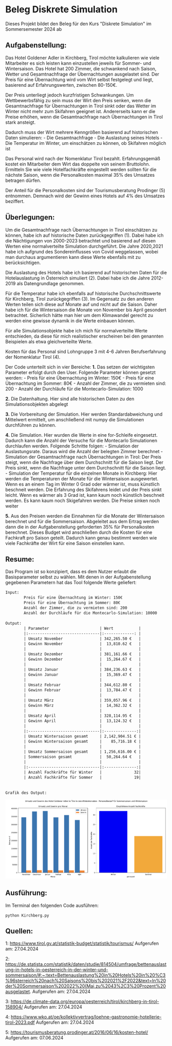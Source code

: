 # Beleg Diskrete Simulation
Dieses Projekt bildet den Beleg für den Kurs "Diskrete Simulation" im Sommersemester 2024 ab

## Aufgabenstellung:
Das Hotel Goldener Adler in Kirchberg, Tirol möchte kalkulieren wie viele Mitarbeiter es sich leisten kann einzustellen jeweils für Sommer- und Wintersaison. Das Hotel hat 200 Zimmer, die schwankend nach Saison, Wetter und Gesamtnachfrage der Übernachtungen ausgelastet sind. Der Preis für eine Übernachtung wird vom Wirt selbst festgelegt und liegt, basierend auf Erfahrungswerten, zwischen 80-150€. 

Der Preis unterliegt jedoch kurzfristigen Schwankungen. Um Wettbewerbsfähig zu sein muss der Wirt den Preis senken, wenn die Gesamtnachfrage für Übernachtungen in Tirol sinkt oder das Wetter im Winter nicht mehr zum Skifahren geeignet ist. Andererseits kann er die Preise erhöhen, wenn die Gesamtnachfrage nach Übernachtungen in Tirol stark ansteigt.

Dadurch muss der Wirt mehrere Kenngrößen basierend auf historischen Daten simulieren: 
        - Die Gesamtnachfrage
        - Die Auslastung seines Hotels
        - Die Temperatur im Winter, um einschätzen zu können, ob Skifahren möglich ist

Das Personal wird nach der Nomenklatur Tirol bezahlt. Erfahrungsgemäß kostet ein Mitarbeiter dem Wirt das doppelte von seinem Bruttolohn. Ermitteln Sie wie viele Hotelfachkräfte eingestellt werden sollten für die nächste Saison, wenn die Personalkosten maximal 35% des Umsatzes betragen dürfen.

Der Anteil für die Personalkosten sind der Tourismusberatung Prodinger (5) entnommen.
Demnach wird der Gewinn eines Hotels auf 4% des Umsatzes beziffert.

## Überlegungen:
Um die Gesamtnachfrage nach Übernachtungen in Tirol einschätzen zu können, habe ich auf historische Daten zurückgegriffen (1). Dabei habe ich die Nächtigungen von 2000-2023 betrachtet und basierend auf diesen Werten eine normalverteilte Simulation durchgeführt. Die Jahre 2020,2021 habe ich aufgrund des Sondereinflusses von Covid weggelassen, wobei man durchaus argumentieren kann diese Werte ebenfalls mit zu berücksichtigen.

Die Auslastung des Hotels habe ich basierend auf historischen Daten für die Hotelauslastung in Österreich simuliert (2). Dabei habe ich die Jahre 2012-2019 als Datengrundlage genommen.

Für die Temperatur habe ich ebenfalls auf historische Durchschnittswerte für Kirchberg, Tirol zurückgegriffen (3). Im Gegensatz zu den anderen Werten teilen sich diese auf Monate auf und nicht auf die Saison. Daher habe ich für die Wintersaison die Monate von November bis April gesondert betrachtet. Sicherlich hätte man hier um dem Klimawandel gerecht zu werden eine gewisse dynamik in die Werte einbauen können.

Für alle Simulationsobjekte habe ich mich für normalverteilte Werte entschieden, da diese für mich realistischer erscheinen bei den genannten Beispielen als etwa gleichverteilte Werte.

Kosten für das Personal sind Lohngruppe 3 mit 4-6 Jahren Berufserfahrung der Nomenklatur Tirol (4).

Der Code unterteilt sich in vier Bereiche:
**1.** Das setzen der wichtigsten Parameter erfolgt durch den User. Folgende Parameter können gesetzt werden:
    - Preis für eine Übernachtung im Winter: 150€
    - Preis für eine Übernachtung im Sommer: 80€
    - Anzahl der Zimmer, die zu vermieten sind: 200
    - Anzahl der Durchläufe für die Montecarlo-Simulation: 1000

**2.** Die Datenhaltung. Hier sind alle historischen Daten zu den Simulationsobjekten abgelegt

**3.** Die Vorbereitung der Simulation. Hier werden Standardabweichung und Mittelwert ermittelt, um anschließend mit numpy die Simulationen durchführen zu können.

**4.** Die Simulation. Hier wurden die Werte in eine for-Schleife eingesetzt. Dadurch kann die Anzahl der Versuche für die Montecarlo Simulationen durchlaufen werden. Folgende Schritte folgen:
    - Simulation der Auslastungsrate. Daraus wird die Anzahl der belegten Zimmer berechnet
    - Simulation der Gesamtnachfrage nach Übernachtungen in Tirol: Der Preis steigt, wenn die Nachfrage über dem Durchschnitt für die Saison liegt. Der Preis sinkt, wenn die Nachfrage unter dem Durchschnitt für die Saison liegt.
    - Simulation der Temperatur für die einzelnen Monate in Kirchberg: Hier werden die Temperaturen der Monate für die Wintersaison ausgewertet. Wenn es an einem Tag im Winter 0 Grad oder wärmer ist, muss künstlich beschneit werden. Die Erfahrung des Skifahrens leidet und der Preis sinkt leicht. Wenn es wärmer als 3 Grad ist, kann kaum noch künstlich beschneit werden. Es kann kaum noch Skigefahren werden. Die Preise sinken noch weiter

**5.** Aus den Preisen werden die Einnahmen für die Monate der Wintersaison berechnet und für die Sommersaison. Abgeleitet aus dem Ertrag werden dann die in der Aufgabenstellung geforderten 35% für Personalkosten berechnet. Dieses Budget wird anschließen durch die Kosten für eine Fachkraft pro Saison geteilt. Dadurch kann genau bestimmt werden wie viele Fachkräfte der Wirt für eine Saison einstellen kann.

## Resume:
Das Program ist so konzipiert, dass es dem Nutzer erlaubt die Basisparameter selbst zu wählen.
Mit denen in der Aufgabenstellung gegebenen Parametern hat das Tool folgende Werte geliefert:

    Input:
            Preis für eine Übernachtung im Winter: 150€
            Preis für eine Übernachtung im Sommer: 80€
            Anzahl der Zimmer, die zu vermieten sind: 200
            Anzahl der Durchläufe für die Montecarlo-Simulation: 10000

    Output:
            | Parameter                      | Wert           | 
            |:-------------------------------|:-------------: |
            | Umsatz November                | 342,265.50 €   |
            | Gewinn November                |  13,810.62 €   |
            |                                |                |
            | Umsatz Dezember                | 381,161.66 €   |
            | Gewinn Dezember                |  15,264.67 €   |
            |                                |                |
            | Umsatz Januar                  | 384,236.63 €   |
            | Gewinn Januar                  |  15,369.47 €   |
            |                                |                |
            | Umsatz Februar                 | 344,612.80 €   |
            | Gewinn Februar                 |  13,784.47 €   |
            |                                |                |
            | Umsatz März                    | 359,057.96 €   |
            | Gewinn März                    |  14,362.32 €   |
            |                                |                |
            | Umsatz April                   | 328,114.95 €   |
            | Gewinn April                   |  13,124.32 €   |
            |                                |                |
            |:-------------------------------|:--------------:|
            | Umsatz Wintersaison gesamt     | 2,142,904.51 € |
            | Gewinn Wintersaison gesamt     |    85,716.18 € |
            |                                |                |
            | Umsatz Sommersaison gesamt     | 1,256,616.00 € |
            | Sommersaison gesamt            |  50,264.64 €   |
            |                                |                |
            |:-------------------------------|:--------------:|
            | Anzahl Fachkräfte für Winter   |              32|
            | Anzahl Fachkräfte für Sommer   |              19|


    Grafik des Output:

![alt text](image.png)

## Ausführung:
Im Terminal den folgenden Code ausführen:

    python Kirchberg.py 

## Quellen:


1: https://www.tirol.gv.at/statistik-budget/statistik/tourismus/
Aufgerufen am: 27.04.2024

2: https://de.statista.com/statistik/daten/studie/814504/umfrage/bettenauslastung-in-hotels-in-oesterreich-in-der-winter-und-sommersaison/#:~:text=Bettenauslastung%20in%20Hotels%20in%20%C3%96sterreich%20nach%20Saisons%20bis%202021%2F2022&text=In%20der%20Sommersaison%202022%20(Mai,zu%2043%2C3%20Prozent%20ausgelastet.
Aufgerufen am: 27.04.2024

3: https://de.climate-data.org/europa/oesterreich/tirol/kirchberg-in-tirol-158904/
Aufgerufen am: 27.04.2024

4: https://www.wko.at/oe/kollektivvertrag/loehne-gastronomie-hotellerie-tirol-2023.pdf
Aufgerufen am: 27.04.2024

5: https://tourismusberatung.prodinger.at/2016/06/16/kosten-hotel/
Aufgerufen am: 07.06.2024